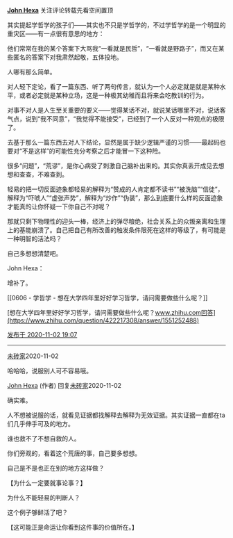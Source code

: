 [**John Hexa**](https://www.zhihu.com/people/mcbig)
关注评论转载先看空间置顶
>
其实提起学哲学的孩子们——其实也不只是学哲学的，不过学哲学的是一个明显的重灾区——有一点很有意思的地方：  
> 
他们常常在我的某个答案下大骂我“一看就是民哲”，“一看就是野路子”，而又在某些匿名的答案下对我肃然起敬，五体投地。  
> 
人哪有那么简单。  
> 
对人轻下定论，看了一篇东西、听了两句传言，就认为一个人必定就是就是某种水平，或者必定就是某种立场，这是一种极其幼稚而且将来会吃教训的行为。  
> 
对事不对人是人生至关重要的要义——觉得某话不对，就说某话哪里不对，说话客气点，说到“我不同意”，“我觉得不能接受”，已经到了一个人反对一种观点的极限了。  
> 
去基于那么一篇东西去对人下结论，显然是属于缺少逻辑严谨的习惯——最起码也要对“不是这样”的可能性充分考察之后才能冒一下这种险。  
> 
很多“问题”，“荒谬”，是你心病受了刺激自己脑补出来的。其实你真丢开成见去想想和查查，不难查到。  
> 
轻易的把一切反面迹象都轻易的解释为“赞成的人肯定都不读书”“被洗脑”“信徒”，解释为“吓唬人”“虚张声势”，解释为“炒作”“伪装”，那么到底要什么样的反面迹象才能真的让你怀疑一下你自己不对呢？  
> 
那就只剩下物理性的迎头一棒，经济上的弹尽粮绝，社会关系上的众叛亲离和生理上的基能崩溃了。自己把自己有所改善的触发条件限死在这样的等级了，有可能是一种明智的活法吗？  
> 
自己多想想清楚吧。
>>
John Hexa：
>>
增补了。
>>
[[0606 - 学哲学 - 想在大学四年里好好学习哲学，请问需要做些什么呢？]]
>>
[想在大学四年里好好学习哲学，请问需要做些什么呢？www.zhihu.com回答](https://www.zhihu.com/question/422217308/answer/1551252488)

[发布于 2020-11-02 19:07](https://www.zhihu.com/pin/1306673527714357248)

---

[未砖家](https://www.zhihu.com/people/xun-yu-yu-feng-gan-rou)2020-11-02
>
哈哈哈，说服别人可不容易哦。

[John Hexa](https://www.zhihu.com/people/mcbig)​ (作者) 回复[未砖家](https://www.zhihu.com/people/xun-yu-yu-feng-gan-rou)2020-11-02
>
确实难。  
  >
人不想被说服的话，就看见证据都找解释去解释为无效证据。其实证据一直都在ta们几乎伸手可及的地方。  
  >
谁也救不了不想自救的人。  
  >
你们旁观的，看着这个荒唐的事，自己要多想想。  
  >
自己是不是也正在别的地方这样做？  
  >
【为什么一定要就事论事？】  
  >
为什么不能轻易的判断人？  
  >
这个例子够鲜活了吧？  
  >
【这可能正是命运让你看到这件事的价值所在。】